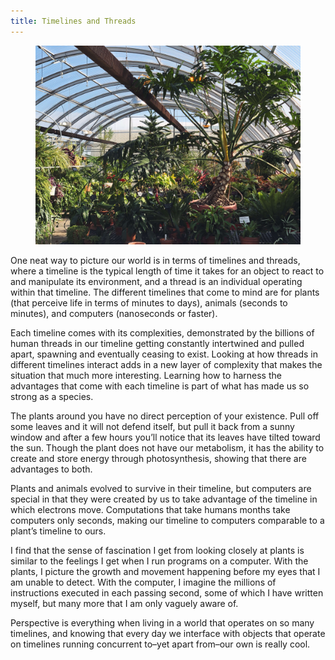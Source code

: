 ```yaml
---
title: Timelines and Threads
---
```

<figure>
    <div class="img-wrapper">
        <img src="/assets/images/timelines/greenhouse.jpg" class="img" alt="Virginia Tech Greenhouse" loading="lazy">
    </div>
</figure>

One neat way to picture our world is in terms of timelines and threads, where a timeline is the typical length of time it takes for an object to react to and manipulate its environment, and a thread is an individual operating within that timeline. The different timelines that come to mind are for plants (that perceive life in terms of minutes to days), animals (seconds to minutes), and computers (nanoseconds or faster).

Each timeline comes with its complexities, demonstrated by the billions of human threads in our timeline getting constantly intertwined and pulled apart, spawning and eventually ceasing to exist. Looking at how threads in different timelines interact adds in a new layer of complexity that makes the situation that much more interesting. Learning how to harness the advantages that come with each timeline is part of what has made us so strong as a species.

The plants around you have no direct perception of your existence. Pull off some leaves and it will not defend itself, but pull it back from a sunny window and after a few hours you’ll notice that its leaves have tilted toward the sun. Though the plant does not have our metabolism, it has the ability to create and store energy through photosynthesis, showing that there are advantages to both. 

Plants and animals evolved to survive in their timeline, but computers are special in that they were created by us to take advantage of the timeline in which electrons move. Computations that take humans months take computers only seconds, making our timeline to computers comparable to a plant’s timeline to ours. 

I find that the sense of fascination I get from looking closely at plants is similar to the feelings I get when I run programs on a computer. With the plants, I picture the growth and movement happening before my eyes that I am unable to detect. With the computer, I imagine the millions of instructions executed in each passing second, some of which I have written myself, but many more that I am only vaguely aware of.  

Perspective is everything when living in a world that operates on so many timelines, and knowing that every day we interface with objects that operate on timelines running concurrent to–yet apart from–our own is really cool.